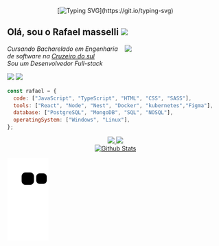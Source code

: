 <div align="center">
  
[![Typing SVG](https://readme-typing-svg.demolab.com?font=Fira+Code&size=30&pause=1000&color=38F7AC&center=true&vCenter=true&width=435&lines=Hello,+World!)](https://git.io/typing-svg)

</div>

<h2> Olá, sou o Rafael masselli <img src="https://media.giphy.com/media/mGcNjsfWAjY5AEZNw6/giphy.gif" width="50"></h2>
<img align='right' src="https://media4.giphy.com/media/l2Sq5uCb4GpCFHGQ8/200w.webp?cid=ecf05e472llcwrl3jgi6ldgby6cws38i80l7dpgfji1f9ssc&rid=200w.webp&ct=g" width="230">
<p><em>Cursando Bacharelado em Engenharia de software na <a href="https://www.cruzeirodosul.edu.br/">Cruzeiro do sul</a></br>Sou um Desenvolvedor Full-stack</em></p>

<div>
  <a href = "mailto:rafaelmasselli0@gmail.com"><img src="https://img.shields.io/badge/-Gmail-%23333?style=for-the-badge&logo=gmail&logoColor=white" target="_blank"></a>
 <a href="https://www.linkedin.com/in/rafaelmasselli/" target="_blank"><img src= "https://img.shields.io/badge/LinkedIn-0077B5?style=for-the-badge&logo=linkedin&logoColor=white">
</div>

```javascript
const rafael = {
  code: ["JavaScript", "TypeScript", "HTML", "CSS", "SASS"],
  tools: ["React", "Node", "Nest", "Docker", "kubernetes","Figma"],
  database: ["PostgreSQL", "MongoDB", "SQL", "NOSQL"],
  operatingSystem: ["Windows", "Linux"],
};
```

<div align="center">
  <a href="https://github.com/rafaelmasselli">
   <img height="180em" src="https://github-readme-stats.vercel.app/api?username=rafaelmasselli&show_icons=true&theme=dark&include_all_commits=true&count_private=true"/>
   <img height="180em" src="https://github-readme-stats.vercel.app/api/top-langs/?username=rafaelmasselli&layout=compact&langs_count=7&theme=dark"/>
  </a>
</div>

<div align="center">
    <a href="https://www.linkedin.com/in/rafael-masselli-740921214/">
    <img src="https://raw.githubusercontent.com/bornmay/bornmay/Update/svg/Bottom.svg" alt="Github Stats" />
</div>

![Snake animation](https://github.com/rafaelmasselli/rafaelmasselli/blob/output/github-contribution-grid-snake.svg)
